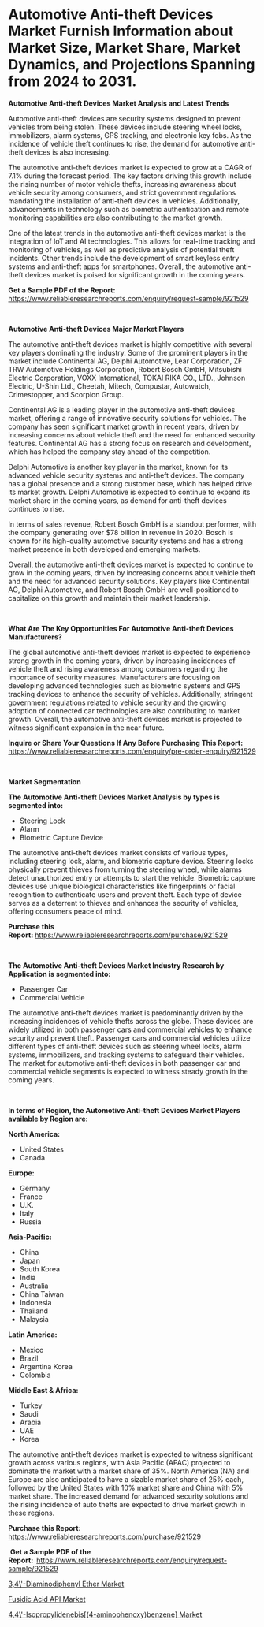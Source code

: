 <p><h1>Automotive Anti-theft Devices Market Furnish Information about Market Size, Market Share, Market Dynamics, and Projections Spanning from 2024 to 2031.</h1></p><p><strong>Automotive Anti-theft Devices Market Analysis and Latest Trends</strong></p>
<p><p>Automotive anti-theft devices are security systems designed to prevent vehicles from being stolen. These devices include steering wheel locks, immobilizers, alarm systems, GPS tracking, and electronic key fobs. As the incidence of vehicle theft continues to rise, the demand for automotive anti-theft devices is also increasing.</p><p>The automotive anti-theft devices market is expected to grow at a CAGR of 7.1% during the forecast period. The key factors driving this growth include the rising number of motor vehicle thefts, increasing awareness about vehicle security among consumers, and strict government regulations mandating the installation of anti-theft devices in vehicles. Additionally, advancements in technology such as biometric authentication and remote monitoring capabilities are also contributing to the market growth.</p><p>One of the latest trends in the automotive anti-theft devices market is the integration of IoT and AI technologies. This allows for real-time tracking and monitoring of vehicles, as well as predictive analysis of potential theft incidents. Other trends include the development of smart keyless entry systems and anti-theft apps for smartphones. Overall, the automotive anti-theft devices market is poised for significant growth in the coming years.</p></p>
<p><strong>Get a Sample PDF of the Report:&nbsp;</strong> <a href="https://www.reliableresearchreports.com/enquiry/request-sample/921529">https://www.reliableresearchreports.com/enquiry/request-sample/921529</a></p>
<p>&nbsp;</p>
<p><strong>Automotive Anti-theft Devices Major Market Players</strong></p>
<p><p>The automotive anti-theft devices market is highly competitive with several key players dominating the industry. Some of the prominent players in the market include Continental AG, Delphi Automotive, Lear Corporation, ZF TRW Automotive Holdings Corporation, Robert Bosch GmbH, Mitsubishi Electric Corporation, VOXX International, TOKAI RIKA CO., LTD., Johnson Electric, U-Shin Ltd., Cheetah, Mitech, Compustar, Autowatch, Crimestopper, and Scorpion Group.</p><p>Continental AG is a leading player in the automotive anti-theft devices market, offering a range of innovative security solutions for vehicles. The company has seen significant market growth in recent years, driven by increasing concerns about vehicle theft and the need for enhanced security features. Continental AG has a strong focus on research and development, which has helped the company stay ahead of the competition.</p><p>Delphi Automotive is another key player in the market, known for its advanced vehicle security systems and anti-theft devices. The company has a global presence and a strong customer base, which has helped drive its market growth. Delphi Automotive is expected to continue to expand its market share in the coming years, as demand for anti-theft devices continues to rise.</p><p>In terms of sales revenue, Robert Bosch GmbH is a standout performer, with the company generating over $78 billion in revenue in 2020. Bosch is known for its high-quality automotive security systems and has a strong market presence in both developed and emerging markets.</p><p>Overall, the automotive anti-theft devices market is expected to continue to grow in the coming years, driven by increasing concerns about vehicle theft and the need for advanced security solutions. Key players like Continental AG, Delphi Automotive, and Robert Bosch GmbH are well-positioned to capitalize on this growth and maintain their market leadership.</p></p>
<p>&nbsp;</p>
<p><strong>What Are The Key Opportunities For Automotive Anti-theft Devices Manufacturers?</strong></p>
<p><p>The global automotive anti-theft devices market is expected to experience strong growth in the coming years, driven by increasing incidences of vehicle theft and rising awareness among consumers regarding the importance of security measures. Manufacturers are focusing on developing advanced technologies such as biometric systems and GPS tracking devices to enhance the security of vehicles. Additionally, stringent government regulations related to vehicle security and the growing adoption of connected car technologies are also contributing to market growth. Overall, the automotive anti-theft devices market is projected to witness significant expansion in the near future.</p></p>
<p><strong>Inquire or Share Your Questions If Any Before Purchasing This Report:</strong> <a href="https://www.reliableresearchreports.com/enquiry/pre-order-enquiry/921529">https://www.reliableresearchreports.com/enquiry/pre-order-enquiry/921529</a></p>
<p>&nbsp;</p>
<p><strong>Market Segmentation</strong></p>
<p><strong>The Automotive Anti-theft Devices Market Analysis by types is segmented into:</strong></p>
<p><ul><li>Steering Lock</li><li>Alarm</li><li>Biometric Capture Device</li></ul></p>
<p><p>The automotive anti-theft devices market consists of various types, including steering lock, alarm, and biometric capture device. Steering locks physically prevent thieves from turning the steering wheel, while alarms detect unauthorized entry or attempts to start the vehicle. Biometric capture devices use unique biological characteristics like fingerprints or facial recognition to authenticate users and prevent theft. Each type of device serves as a deterrent to thieves and enhances the security of vehicles, offering consumers peace of mind.</p></p>
<p><strong>Purchase this Report:&nbsp;</strong><a href="https://www.reliableresearchreports.com/purchase/921529">https://www.reliableresearchreports.com/purchase/921529</a></p>
<p>&nbsp;</p>
<p><strong>The Automotive Anti-theft Devices Market Industry Research by Application is segmented into:</strong></p>
<p><ul><li>Passenger Car</li><li>Commercial Vehicle</li></ul></p>
<p><p>The automotive anti-theft devices market is predominantly driven by the increasing incidences of vehicle thefts across the globe. These devices are widely utilized in both passenger cars and commercial vehicles to enhance security and prevent theft. Passenger cars and commercial vehicles utilize different types of anti-theft devices such as steering wheel locks, alarm systems, immobilizers, and tracking systems to safeguard their vehicles. The market for automotive anti-theft devices in both passenger car and commercial vehicle segments is expected to witness steady growth in the coming years.</p></p>
<p>&nbsp;</p>
<p><strong>In terms of Region, the Automotive Anti-theft Devices Market Players available by Region are:</strong></p>
<p>
    <p> <strong> North America: </strong>
        <ul>
            <li>United States</li>
            <li>Canada</li>
        </ul>
        </p> 
    <p> <strong> Europe: </strong>
        <ul>
            <li>Germany</li>
            <li>France</li>
            <li>U.K.</li>
            <li>Italy</li>
            <li>Russia</li>
        </ul>
        </p> 
    <p> <strong> Asia-Pacific: </strong>
        <ul>
            <li>China</li>
            <li>Japan</li>
            <li>South Korea</li>
            <li>India</li>
            <li>Australia</li>
            <li>China Taiwan</li>
            <li>Indonesia</li>
            <li>Thailand</li>
            <li>Malaysia</li>
        </ul>
        </p> 
    <p> <strong> Latin America: </strong>
        <ul>
            <li>Mexico</li>
            <li>Brazil</li>
            <li>Argentina Korea</li>
            <li>Colombia</li>
        </ul>
        </p> 
    <p> <strong> Middle East & Africa: </strong>
        <ul>
            <li>Turkey</li>
            <li>Saudi</li>
            <li>Arabia</li>
            <li>UAE</li>
            <li>Korea</li>
        </ul>
    </p>
    </p>
<p><p>The automotive anti-theft devices market is expected to witness significant growth across various regions, with Asia Pacific (APAC) projected to dominate the market with a market share of 35%. North America (NA) and Europe are also anticipated to have a sizable market share of 25% each, followed by the United States with 10% market share and China with 5% market share. The increased demand for advanced security solutions and the rising incidence of auto thefts are expected to drive market growth in these regions.</p></p>
<p><strong>Purchase this Report: </strong><a href="https://www.reliableresearchreports.com/purchase/921529">https://www.reliableresearchreports.com/purchase/921529</a></p>
<p>&nbsp;<strong>Get a Sample PDF of the Report:&nbsp;&nbsp;</strong><a href="https://www.reliableresearchreports.com/enquiry/request-sample/921529">https://www.reliableresearchreports.com/enquiry/request-sample/921529</a></p>
<p><strong></strong></p>
<p><p><a href="https://view.publitas.com/reportprime-1/34-diaminodiphenyl-ether-market-research-report-the-key-to-successful-business-strategy-forecasted-for-period-from-2023-2030/">3,4\'-Diaminodiphenyl Ether Market</a></p><p><a href="https://view.publitas.com/reportprime-1/global-fusidic-acid-api-market-size-and-market-trends-insights-and-projections-from-2023-to-2030/">Fusidic Acid API Market</a></p><p><a href="https://view.publitas.com/reportprime-1/44-isopropylidenebis-4-aminophenoxy-benzene-market-size-furnishes-valuable-information-encompassing-market-share-market-trends-and-projections-spanning-from-2023-to-2030/">4,4\'-Isopropylidenebis[(4-aminophenoxy)benzene] Market</a></p></p>